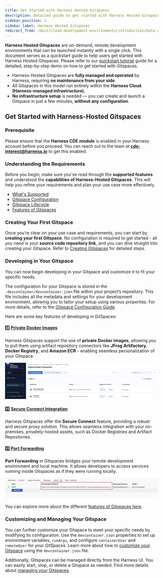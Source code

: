 ```yaml
---
title: Get Started with Harness Hosted Gitspaces
description: Detailed guide to get started with Harness Hosted Gitspaces. 
sidebar_position: 2
sidebar_label: Harness Hosted Gitspaces
redirect_from: /docs/cloud-development-environments/introduction/beta-usage
---
```


**Harness Hosted Gitspaces** are on-demand, remote development environments that can be launched instantly with a single click. This document serves as a quickstart guide to help users get started with Harness Hosted Gitspaces. Please refer to our [quickstart tutorial](/docs/cloud-development-environments/introduction/quickstart-tutorial.md) guide for a detailed, step-by-step demo on how to get started with Gitspaces.

- Harness-Hosted Gitspaces are **fully managed and operated** by Harness, requiring **no maintenance from your side**.
- All Gitspaces in this model run entirely within the **Harness Cloud (Harness-managed infrastructure)**.
- **No infrastructure setup** is needed — you can create and launch a Gitspace in just a few minutes, **without any configuration**.

## Get Started with Harness-Hosted Gitspaces

### Prerequisite

Please ensure that the **Harness CDE module** is enabled in your Harness account before you proceed. You can reach out to the team at **[cde-interest@harness.io](mailto:cde-interest@harness.io)** to get this enabled.

### Understanding the Requirements

Before you begin, make sure you’ve read through the **supported features** and understood the **capabilities of Harness-Hosted Gitspaces**. This will help you refine your requirements and plan your use case more effectively. 
- [What's Supported](/docs/cloud-development-environments/introduction/whats-supported.md)
- [Gitspace Configuration](/docs/cloud-development-environments/deep-dive-into-gitspaces/gitspace-configuration.md)
- [Gitspace Lifecycle](/docs/cloud-development-environments/deep-dive-into-gitspaces/lifecycle-of-gitspaces.md)
- [Features of Gitspaces](/docs/category/features-of-gitspaces)

### Creating Your First Gitspace

Once you’re clear on your use case and requirements, you can start by **creating your first Gitspace**. No configuration is required to get started - all you need is your **source code repository link**, and you can dive straight into creating your Gitspace. Refer to [Creating Gitspaces](/docs/cloud-development-environments/manage-gitspaces/create-gitspaces.md) for detailed steps.

### Developing in Your Gitspace

You can now begin developing in your Gitspace and customize it to fit your specific needs.

The configuration for your Gitspace is stored in the `.devcontainer/devcontainer.json` file within your project’s repository. This file includes all the metadata and settings for your development environment, allowing you to tailor your setup using various properties. For more details, refer to the [Gitspace Configuration Guide](docs/cloud-development-environments/deep-dive-into-gitspaces/gitspace-configuration.md).

Here are some key features of developing in GitSpaces:

#### 1️⃣ [Private Docker Images](/docs/cloud-development-environments/features-of-gitspaces/private-docker-images.md)

Harness Gitspaces support the use of **private Docker images**, allowing you to pull them using artifact repository connectors like **JFrog Artifactory**, **Docker Registry**, and **Amazon ECR** - enabling seamless personalization of your Gitspace.

![](./static/private-docker-images-1.png)

#### 2️⃣ [Secure Connect Integration](/docs/cloud-development-environments/features-of-gitspaces/secure-connect.md)

Harness Gitspaces offer the **Secure Connect** feature, providing a robust and secure proxy solution. This allows seamless integration with your on-premises, privately-hosted assets, such as Docker Registries and Artifact Repositories.

#### 3️⃣ [Port Forwarding](/docs/cloud-development-environments/develop-using-cde/port-forwarding.md)

**Port Forwarding** in Gitspaces bridges your remote development environment and local machine. It allows developers to access services running inside Gitspaces as if they were running locally.

![](./static/port-forward-latest.png)

You can explore more about the different [features of Gitspaces here](/docs/category/features-of-gitspaces).

### Customizing and Managing Your Gitspace

You can further customize your Gitspace to meet your specific needs by modifying its configuration. Use the `devcontainer.json` properties to set up environment variables, `runArgs`, and configure `containerUser` and `remoteUser` for your GitSpaces. Learn more about how to [customize your Gitspace](https://developer.harness.io/docs/category/developing-in-gitspaces) using the `devcontainer.json` file.

Additionally, Gitspaces can be managed directly from the Harness UI. You can easily start, stop, or delete a Gitspace as needed. Find more details about [managing your Gitspaces](/docs/category/manage-gitspaces).

